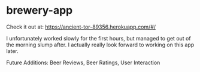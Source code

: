 # brewery-app

Check it out at: https://ancient-tor-89356.herokuapp.com/#/

I unfortunately worked slowly for the first hours, but managed to get out of the morning slump after.
I actually really look forward to working on this app later.

Future Additions: Beer Reviews, Beer Ratings, User Interaction
